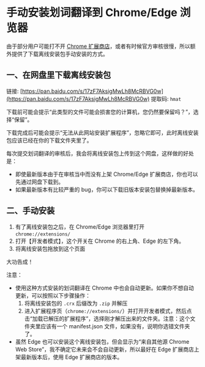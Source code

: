 # 手动安装划词翻译到 Chrome/Edge 浏览器

由于部分用户可能打不开 [Chrome 扩展商店](https://chrome.google.com/webstore/detail/ikhdkkncnoglghljlkmcimlnlhkeamad)，或者有时候官方审核很慢，所以额外提供了下载离线安装包手动安装的方式。

## 一、在网盘里下载离线安装包

链接: [https://pan.baidu.com/s/17zF7AksigMwLh8McRBVG0w](https://pan.baidu.com/s/17zF7AksigMwLh8McRBVG0w)
提取码: `hmat`

下载前可能会提示“此类型的文件可能会损害您的计算机，您仍然要保留吗？”，选择“保留”。

下载完成后可能会提示“无法从此网站安装扩展程序”，忽略它即可，此时离线安装包应该已经在你的下载文件夹里了。

每次提交划词翻译的审核后，我会将离线安装包上传到这个网盘，这样做的好处是：

- 即使最新版本由于在审核当中而没有上架 Chrome/Edge 扩展商店，你也可以先通过网盘下载到。
- 如果最新版本有比较严重的 bug，你可以下载旧版本安装包替换掉最新版本。

## 二、手动安装

1. 有了离线安装包之后，在 Chrome/Edge 浏览器里打开 `chrome://extensions/`
2. 打开【开发者模式】，这个开关在 Chrome 的右上角、Edge 的左下角。
3. 将离线安装包拖放到这个页面

大功告成！

注意：

- 使用这种方式安装的划词翻译在 Chrome 中也会自动更新。如果你不想自动更新，可以按照以下步骤操作：
  1. 将离线安装包的 `.crx` 后缀改为 `.zip` 并解压
  2. 进入扩展程序页（`chrome://extensions/`）并打开开发者模式，然后点击“加载已解压的扩展程序”，选择刚才解压出来的文件夹。注意：这个文件夹里应该有一个 manifest.json 文件，如果没有，说明你选错文件夹了。
- 虽然 Edge 也可以安装这个离线安装包，但会显示为“来自其他源 Chrome Web Store”，我不确定它未来会不会自动更新，所以最好在 Edge 扩展商店上架最新版本后，使用 Edge 扩展商店的版本。

<global-footer />
